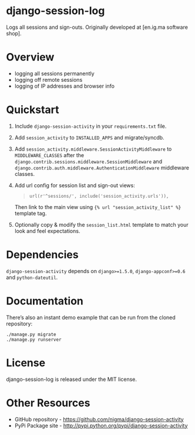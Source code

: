 # django-session-log


Logs all sessions and sign-outs. Originally developed at [en.ig.ma
software shop].

Overview
========

- logging all sessions permanently
- logging off remote sessions
- logging of IP addresses and browser info


Quickstart
==========

1.  Include `django-session-activity` in your `requirements.txt` file.
2.  Add `session_activity` to `INSTALLED_APPS` and migrate/syncdb.
3.  Add `session_activity.middleware.SessionActivityMiddleware` to
    `MIDDLEWARE_CLASSES` after the
    `django.contrib.sessions.middleware.SessionMiddleware` and
    `django.contrib.auth.middleware.AuthenticationMiddleware` middleware
    classes.
4.  Add url config for session list and sign-out views:

    > ``` {.sourceCode .python}
    > url(r'^sessions/', include('session_activity.urls')),
    > ```

    Then link to the main view using `{% url "session_activity_list" %}`
    template tag.

5.  Optionally copy & modify the `session_list.html` template to match
    your look and feel expectations.

Dependencies
============

`django-session-activity` depends on `django>=1.5.0`,
`django-appconf>=0.6` and `python-dateutil`.

Documentation
=============

There’s also an instant demo example that can be run from the cloned
repository:

    ./manage.py migrate
    ./manage.py runserver
    

License
=======

django-session-log is released under the MIT license.

Other Resources
===============

-   GitHub repository -
    <https://github.com/nigma/django-session-activity>
-   PyPi Package site -
    <http://pypi.python.org/pypi/django-session-activity>

